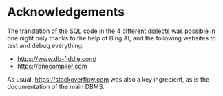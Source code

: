 # Acknowledgements

The translation of the SQL code in the 4 different dialects
was possible in one night only thanks to the help of Bing AI,
and the following websites to test and debug everything:

- <https://www.db-fiddle.com/>
- <https://onecompiler.com>

As usual, <https://stackoverflow.com> was also a key ingredient,
as is the documentation of the main DBMS.

